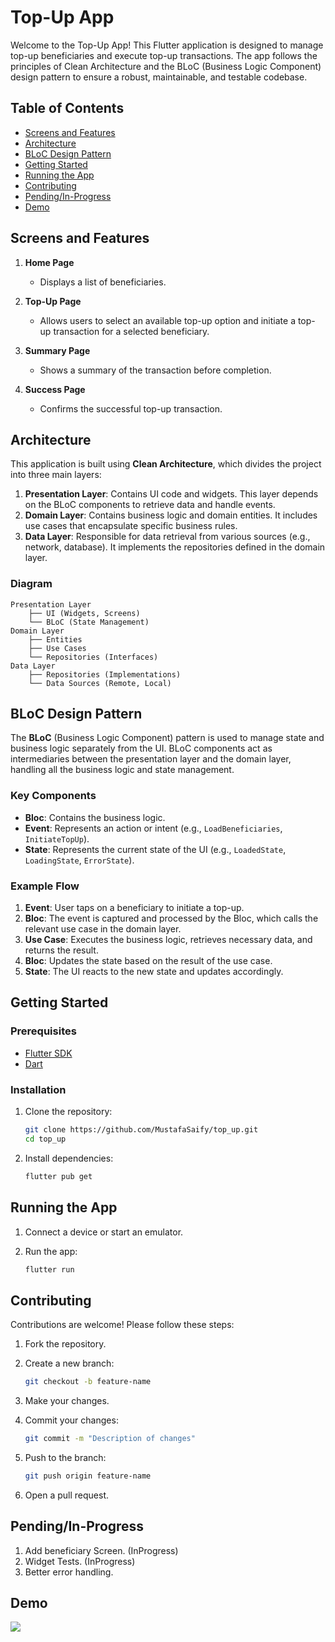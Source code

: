
# Top-Up App

Welcome to the Top-Up App! This Flutter application is designed to manage top-up beneficiaries and execute top-up transactions. The app follows the principles of Clean Architecture and the BLoC (Business Logic Component) design pattern to ensure a robust, maintainable, and testable codebase.

## Table of Contents

- [Screens and Features](#screens-and-features)
- [Architecture](#architecture)
- [BLoC Design Pattern](#bloc-design-pattern)
- [Getting Started](#getting-started)
- [Running the App](#running-the-app)
- [Contributing](#contributing)
- [Pending/In-Progress](#pending/in-progress)
- [Demo](#demo)

## Screens and Features

1. **Home Page**
   - Displays a list of beneficiaries.
   
2. **Top-Up Page**
   - Allows users to select an available top-up option and initiate a top-up transaction for a selected beneficiary.

3. **Summary Page**
   - Shows a summary of the transaction before completion.

4. **Success Page**
   - Confirms the successful top-up transaction.

## Architecture

This application is built using **Clean Architecture**, which divides the project into three main layers:

1. **Presentation Layer**: Contains UI code and widgets. This layer depends on the BLoC components to retrieve data and handle events.
2. **Domain Layer**: Contains business logic and domain entities. It includes use cases that encapsulate specific business rules.
3. **Data Layer**: Responsible for data retrieval from various sources (e.g., network, database). It implements the repositories defined in the domain layer.

### Diagram

```plaintext
Presentation Layer
    ├── UI (Widgets, Screens)
    └── BLoC (State Management)
Domain Layer
    ├── Entities
    ├── Use Cases
    └── Repositories (Interfaces)
Data Layer
    ├── Repositories (Implementations)
    └── Data Sources (Remote, Local)
```

## BLoC Design Pattern

The **BLoC** (Business Logic Component) pattern is used to manage state and business logic separately from the UI. BLoC components act as intermediaries between the presentation layer and the domain layer, handling all the business logic and state management.

### Key Components

- **Bloc**: Contains the business logic.
- **Event**: Represents an action or intent (e.g., `LoadBeneficiaries`, `InitiateTopUp`).
- **State**: Represents the current state of the UI (e.g., `LoadedState`, `LoadingState`, `ErrorState`).

### Example Flow

1. **Event**: User taps on a beneficiary to initiate a top-up.
2. **Bloc**: The event is captured and processed by the Bloc, which calls the relevant use case in the domain layer.
3. **Use Case**: Executes the business logic, retrieves necessary data, and returns the result.
4. **Bloc**: Updates the state based on the result of the use case.
5. **State**: The UI reacts to the new state and updates accordingly.

## Getting Started

### Prerequisites

- [Flutter SDK](https://flutter.dev/docs/get-started/install)
- [Dart](https://dart.dev/get-dart)

### Installation

1. Clone the repository:

   ```bash
   git clone https://github.com/MustafaSaify/top_up.git
   cd top_up
   ```

2. Install dependencies:

   ```bash
   flutter pub get
   ```

## Running the App

1. Connect a device or start an emulator.
2. Run the app:

   ```bash
   flutter run
   ```

## Contributing

Contributions are welcome! Please follow these steps:

1. Fork the repository.
2. Create a new branch:

   ```bash
   git checkout -b feature-name
   ```

3. Make your changes.
4. Commit your changes:

   ```bash
   git commit -m "Description of changes"
   ```

5. Push to the branch:

   ```bash
   git push origin feature-name
   ```

6. Open a pull request.

## Pending/In-Progress
1. Add beneficiary Screen. (InProgress)
2. Widget Tests. (InProgress)
3. Better error handling.

## Demo
![](demo/app-demo.gif)

